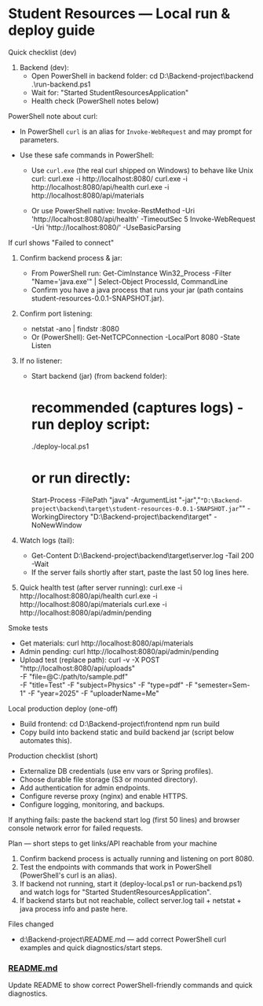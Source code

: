 # Student Resources — Local run & deploy guide

Quick checklist (dev)
1. Backend (dev):
   - Open PowerShell in backend folder:
     cd D:\Backend-project\backend
     .\run-backend.ps1
   - Wait for: "Started StudentResourcesApplication"
   - Health check (PowerShell notes below)

PowerShell note about curl:
- In PowerShell `curl` is an alias for `Invoke-WebRequest` and may prompt for parameters.
- Use these safe commands in PowerShell:

  - Use `curl.exe` (the real curl shipped on Windows) to behave like Unix curl:
    curl.exe -i http://localhost:8080/
    curl.exe -i http://localhost:8080/api/health
    curl.exe -i http://localhost:8080/api/materials

  - Or use PowerShell native:
    Invoke-RestMethod -Uri 'http://localhost:8080/api/health' -TimeoutSec 5
    Invoke-WebRequest -Uri 'http://localhost:8080/' -UseBasicParsing

If curl shows "Failed to connect"
1. Confirm backend process & jar:
   - From PowerShell run:
     Get-CimInstance Win32_Process -Filter "Name='java.exe'" | Select-Object ProcessId, CommandLine
   - Confirm you have a java process that runs your jar (path contains student-resources-0.0.1-SNAPSHOT.jar).

2. Confirm port listening:
   - netstat -ano | findstr :8080
   - Or (PowerShell):
     Get-NetTCPConnection -LocalPort 8080 -State Listen

3. If no listener:
   - Start backend (jar) (from backend folder):
     # recommended (captures logs) - run deploy script:
     ./deploy-local.ps1
     # or run directly:
     Start-Process -FilePath "java" -ArgumentList "-jar","`"D:\Backend-project\backend\target\student-resources-0.0.1-SNAPSHOT.jar`"" -WorkingDirectory "D:\Backend-project\backend\target" -NoNewWindow

4. Watch logs (tail):
   - Get-Content D:\Backend-project\backend\target\server.log -Tail 200 -Wait
   - If the server fails shortly after start, paste the last 50 log lines here.

5. Quick health test (after server running):
   curl.exe -i http://localhost:8080/api/health
   curl.exe -i http://localhost:8080/api/materials
   curl.exe -i http://localhost:8080/api/admin/pending

Smoke tests
- Get materials:
  curl http://localhost:8080/api/materials
- Admin pending:
  curl http://localhost:8080/api/admin/pending
- Upload test (replace path):
  curl -v -X POST "http://localhost:8080/api/uploads" \
    -F "file=@C:/path/to/sample.pdf" \
    -F "title=Test" -F "subject=Physics" -F "type=pdf" -F "semester=Sem-1" -F "year=2025" -F "uploaderName=Me"

Local production deploy (one-off)
- Build frontend:
  cd D:\Backend-project\frontend
  npm run build
- Copy build into backend static and build backend jar (script below automates this).

Production checklist (short)
- Externalize DB credentials (use env vars or Spring profiles).
- Choose durable file storage (S3 or mounted directory).
- Add authentication for admin endpoints.
- Configure reverse proxy (nginx) and enable HTTPS.
- Configure logging, monitoring, and backups.

If anything fails: paste the backend start log (first 50 lines) and browser console network error for failed requests.

Plan — short steps to get links/API reachable from your machine
1. Confirm backend process is actually running and listening on port 8080.
2. Test the endpoints with commands that work in PowerShell (PowerShell's curl is an alias).
3. If backend not running, start it (deploy-local.ps1 or run-backend.ps1) and watch logs for "Started StudentResourcesApplication".
4. If backend starts but not reachable, collect server.log tail + netstat + java process info and paste here.

Files changed
- d:\Backend-project\README.md — add correct PowerShell curl examples and quick diagnostics/start steps.

### [README.md](file:///d%3A/Backend-project/README.md)

Update README to show correct PowerShell-friendly commands and quick diagnostics.

